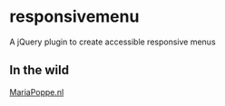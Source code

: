 responsivemenu
==============

A jQuery plugin to create accessible responsive menus

In the wild
-----------

[MariaPoppe.nl](http://www.mariapoppe.nl/)